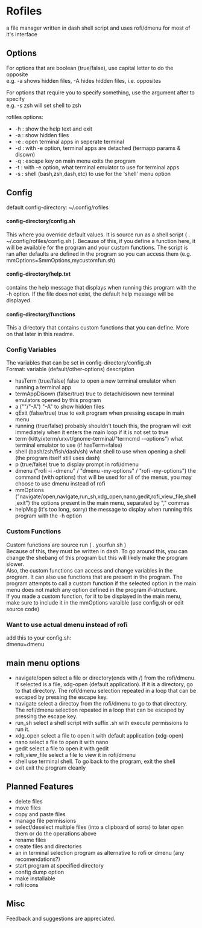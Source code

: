 # Rofiles
a file manager written in dash shell script and uses rofi/dmenu for most of it's interface

## Options
For options that are boolean (true/false), use capital letter to do the opposite   
e.g. -a   shows hidden files, -A   hides hidden files, i.e. opposites

For options that require you to specify something, use the argument after to specify   
e.g. -s zsh   will set shell to zsh

rofiles options:
 - -h : show the help text and exit
 - -a : show hidden files
 - -e : open terminal apps in seperate terminal
 - -d : with -e option, terminal apps are detached (termapp params & disown)
 - -q : escape key on main menu exits the program
 - -t : with -e option, what terminal emulator to use for terminal apps
 - -s : shell (bash,zsh,dash,etc) to use for the 'shell' menu option

## Config
default config-directory: ~/.config/rofiles  
#### config-directory/config.sh
This where you override default values. It is source run as a shell script ( . ~/.config/rofiles/config.sh ). Because of this, if you define a function here, it will be available for the program and your custom functions. The script is ran after defaults are defined in the program so you can access them (e.g. mmOptions=$mmOptions,mycustomfun.sh)   
#### config-directory/help.txt
contains the help message that displays when running this program with the -h option. If the file does not exist, the default help message will be displayed.   
#### config-directory/functions
This a directory that contains custom functions that you can define. More on that later in this readme.

### Config Variables
The variables that can be set in config-directory/config.sh  
Format: variable (default/other-options) description  
 - hasTerm (true/false) false to open a new terminal emulator when running a terminal app
 - termAppDisown (false/true) true to detach/disown new terminal emulators opened by this program
 - a (""/"-A") "-A" to show hidden files
 - qExit (false/true) true to exit program when pressing escape in main menu
 - running (true/false) probably shouldn't touch this, the program will exit immediately when it enters the main loop if it is not set to true
 - term (kitty/xterm/urxvt/gnome-terminal/"termcmd --options") what terminal emulator to use (if hasTerm=false)
 - shell (bash/zsh/fish/dash/sh) what shell to use when opening a shell (the program itself still uses dash)
 - p (true/false) true to display prompt in rofi/dmenu
 - dmenu ("rofi -i -dmenu" / "dmenu -my-options" / "rofi -my-options") the command (with options) that will be used for all of the menus, you may choose to use dmenu instead of rofi
 - mmOptions ("navigate/open,navigate,run_sh,xdg_open,nano,gedit,rofi_view_file,shell,exit") the options present in the main menu, separated by "," commas
 - helpMsg (it's too long, sorry) the message to display when running this program with the -h option

### Custom Functions
Custom functions are source run ( . yourfun.sh )   
Because of this, they must be written in dash. To go around this, you can change the shebang of this program but this will  likely make the program slower.  
Also, the custom functions can access and change variables in the program. It can also use functions that are present in the program.
The program attempts to call a custom function if the selected option in the main menu does not match any option defined in the program if-structure.   
If you made a custom function, for it to be displayed in the main menu, make sure to include it in the mmOptions varaible (use config.sh or edit source code)

### Want to use actual dmenu instead of rofi
add this to your config.sh:  
dmenu=dmenu

## main menu options
 - navigate/open  select a file or directory(ends with /) from the rofi/dmenu. If selected is a file, xdg-open (default application). If it is a directory, go to that directory. The rofi/dmenu selection repeated in a loop that can be escaped by pressing the escape key.
 - navigate  select a directoy from the rofi/dmenu to go to that directory. The rofi/dmenu selection repeated in a loop that can be escaped by pressing the escape key.
 - run_sh  select a shell script with suffix .sh with execute permissions to run it.
 - xdg_open  select a file to open it with default application (xdg-open)
 - nano  select a file to open it with nano
 - gedit  select a file to open it with gedit
 - rofi_view_file  select a file to view it in rofi/dmenu
 - shell  use terminal shell. To go back to the program, exit the shell
 - exit  exit the program cleanly


## Planned Features
 - delete files
 - move files
 - copy and paste files
 - manage file permissions
 - select/deselect multiple files (into a clipboard of sorts) to later open them or do the operations above
 - rename files
 - create files and directories
 - an in terminal selection program as alternative to rofi or dmenu (any recomendations?)
 - start program at specified directory
 - config dump option
 - make installable
 - rofi icons
 
 ## Misc
 Feedback and suggestions are appreciated.
